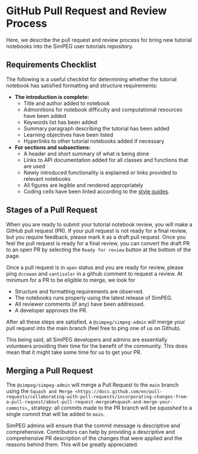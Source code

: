 GitHub Pull Request and Review Process
======================================

Here, we describe the pull request and review process for bring new tutorial notebooks into the SimPEG user tutorials repository.

Requirements Checklist
----------------------

The following is a useful checklist for determining whether the tutorial notebook has satisfied formatting and structure requirements:

* **The introduction is complete:**
    * Title and author added to notebook
    * Admonitions for notebook difficulty and computational resources have been added
    * Keywords list has been added
    * Summary paragraph describing the tutorial has been added
    * Learning objectives have been listed
    * Hyperlinks to other tutorial notebooks added if necessary
* **For sections and subsections:**
    * A header and short summary of what is being done
    * Links to API documentation added for all classes and functions that are used
    * Newly introduced functionality is explained or links provided to relevant notebooks
    * All figures are legible and rendered appropriately
    * Coding cells have been linted according to the [style guides](https://docs.simpeg.xyz/latest/content/getting_started/contributing/code-style.html).

Stages of a Pull Request
------------------------

When you are ready to submit your tutorial notebook review, you will make a 
GitHub pull request (PR). If your pull request is not ready for a final review,
but you require feedback, please mark it as a draft pull request. Once you
feel the pull request is ready for a final review, you can convert the draft PR to
an open PR by selecting the ``Ready for review`` button at the bottom of the page.

Once a pull request is in ``open`` status and you are ready for review, please
ping ``dccowan`` and ``santisoler`` in a github comment to
request a review. At minimum for a PR to be eligible to merge, we look for

- Structure and formatting requirements are observed.
- The notebooks runs properly using the latest release of SimPEG.
- All reviewer comments (if any) have been addressed.
- A developer approves the PR.

After all these steps are satisfied, a ``@simpeg/simpeg-admin`` will merge your
pull request into the main branch (feel free to ping one of us on Github).

This being said, all SimPEG developers and admins are essentially volunteers
providing their time for the benefit of the community. This does mean that
it might take some time for us to get your PR.

Merging a Pull Request
----------------------

The ``@simpeg/simpeg-admin`` will merge a Pull Request to the `main` branch
using the `Squash and Merge
<https://docs.github.com/en/pull-requests/collaborating-with-pull-requests/incorporating-changes-from-a-pull-request/about-pull-request-merges#squash-and-merge-your-commits>`_
strategy: all commits made to the PR branch will be _squashed_ to a single
commit that will be added to `main`.

SimPEG admins will ensure that the commit message is descriptive and
comprehensive. Contributors can help by providing a descriptive and
comprehensive PR description of the changes that were applied and the reasons
behind them. This will be greatly appreciated.